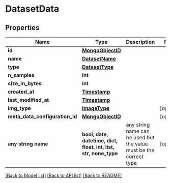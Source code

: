 # DatasetData


## Properties
Name | Type | Description | Notes
------------ | ------------- | ------------- | -------------
**id** | [**MongoObjectID**](MongoObjectID.md) |  | 
**name** | [**DatasetName**](DatasetName.md) |  | 
**type** | [**DatasetType**](DatasetType.md) |  | 
**n_samples** | **int** |  | 
**size_in_bytes** | **int** |  | 
**created_at** | [**Timestamp**](Timestamp.md) |  | 
**last_modified_at** | [**Timestamp**](Timestamp.md) |  | 
**img_type** | [**ImageType**](ImageType.md) |  | [optional] 
**meta_data_configuration_id** | [**MongoObjectID**](MongoObjectID.md) |  | [optional] 
**any string name** | **bool, date, datetime, dict, float, int, list, str, none_type** | any string name can be used but the value must be the correct type | [optional]

[[Back to Model list]](../README.md#documentation-for-models) [[Back to API list]](../README.md#documentation-for-api-endpoints) [[Back to README]](../README.md)


